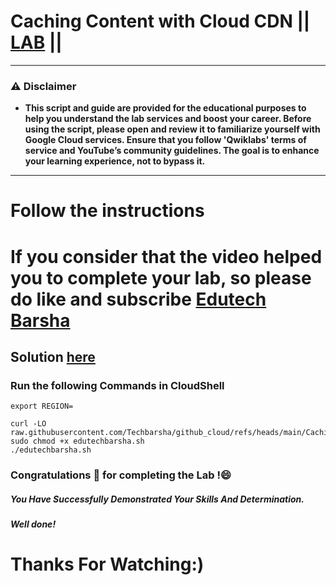 # Caching Content with Cloud CDN || [LAB](https://www.cloudskillsboost.google/focuses/57558?parent=catalog) ||
---
### ⚠️ Disclaimer
- **This script and guide are provided for  the educational purposes to help you understand the lab services and boost your career. Before using the script, please open and review it to familiarize yourself with Google Cloud services. Ensure that you follow 'Qwiklabs' terms of service and YouTube’s community guidelines. The goal is to enhance your learning experience, not to bypass it.**
---

# Follow the instructions

# If you consider that the video helped you to complete your lab, so please do like and subscribe [Edutech Barsha](https://www.youtube.com/@edutechbarsha)
## Solution [here](https://youtu.be/2MtpsN8tRvo)

### Run the following Commands in CloudShell

```
export REGION=
```
```
curl -LO raw.githubusercontent.com/Techbarsha/github_cloud/refs/heads/main/Caching%20Content%20with%20Cloud%20CDN/edutechbarsha.sh
sudo chmod +x edutechbarsha.sh
./edutechbarsha.sh
```

### Congratulations 🎉 for completing the Lab !😄

##### *You Have Successfully Demonstrated Your Skills And Determination.*

#### *Well done!*

# Thanks For Watching:)

